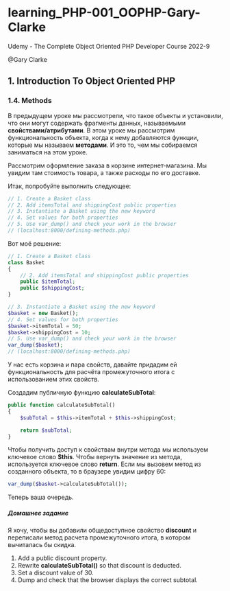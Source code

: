 # learning_PHP-001_OOPHP-Gary-Clarke
Udemy - The Complete Object Oriented PHP Developer Course 2022-9

@Gary Clarke

## 1. Introduction To Object Oriented PHP

### 1.4. Methods

В предыдущем уроке мы рассмотрели, что такое объекты и установили, что они могут содержать фрагменты данных, называемыми **свойствами/атрибутами**.
В этом уроке мы рассмотрим функциональность объекта, когда к нему добавляются функции, которые мы называем **методами**.
И это то, чем мы собираемся заниматься на этом уроке.

Рассмотрим оформление заказа в корзине интернет-магазина.
Мы увидим там стоимость товара, а также расходы по его доставке.

Итак, попробуйте выполнить следующее:
```php
// 1. Create a Basket class
// 2. Add itemsTotal and shippingCost public properties
// 3. Instantiate a Basket using the new keyword
// 4. Set values for both properties
// 5. Use var_dump() and check your work in the browser
// (localhost:8000/defining-methods.php)
```

Вот моё решение:
```php
// 1. Create a Basket class
class Basket
{
    // 2. Add itemsTotal and shippingCost public properties
    public $itemTotal;
    public $shippingCost;
}

// 3. Instantiate a Basket using the new keyword
$basket = new Basket();
// 4. Set values for both properties
$basket->itemTotal = 50;
$basket->shippingCost = 10;
// 5. Use var_dump() and check your work in the browser
var_dump($basket);
// (localhost:8000/defining-methods.php)
```

У нас есть корзина и пара свойств, давайте придадим ей функциональность для расчёта промежуточного итога с использованием этих свойств.

Создадим публичную функцию **calculateSubTotal**:
```php
public function calculateSubTotal()
{
    $subTotal = $this->itemTotal + $this->shippingCost;

    return $subTotal;
}
```
Чтобы получить доступ к свойствам внутри метода мы используем ключевое слово **$this**.
Чтобы вернуть значение из метода, используется ключевое слово **return**.
Если мы вызовем метод из созданного объекта, то в браузере увидим цифру 60:
```php
var_dump($basket->calculateSubTotal());
```
Теперь ваша очередь.
##### Домашнее задание
Я хочу, чтобы вы добавили общедоступное свойство **discount** и переписали метод расчета промежуточного итога, в котором вычиталась бы скидка.
1. Add a public discount property.
2. Rewrite **calculateSubTotal()** so that discount is deducted.
3. Set a discount value of 30.
4. Dump and check that the browser displays the correct subtotal.
